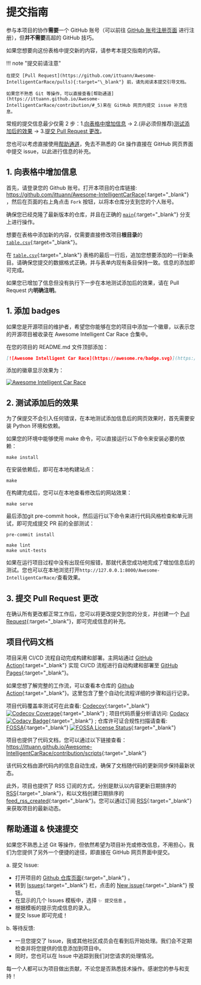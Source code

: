 # 提交指南

参与本项目的协作**需要**一个 GitHub 账号（可以前往 [GitHub 账号注册页面](https://github.com/signup) 进行注册），但**并不需要**高超的 GitHub 技巧。

如果您想要向这份表格中提交新的内容，请参考本提交指南的内容。

!!! note "提交前请注意"

    在提交 [Pull Request](https://github.com/ittuann/Awesome-IntelligentCarRace/pulls){:target="\_blank"} 前，请先阅读本提交引导文档。

    如果您不熟悉 Git 等操作，可以直接查看[帮助通道](https://ittuann.github.io/Awesome-IntelligentCarRace/contribution/#_5)来在 GitHub 网页内提交 issue 补充信息。

常规的提交信息最少仅需 2 步：1.[向表格中增加信息](https://ittuann.github.io/Awesome-IntelligentCarRace/contribution/#_2) -> 2.(非必须但推荐)[测试添加后的效果](https://ittuann.github.io/Awesome-IntelligentCarRace/contribution/#_3) -> 3.[提交 Pull Request 更改](https://ittuann.github.io/Awesome-IntelligentCarRace/contribution/#_4)。

您也可以考虑直接使用[帮助通道](https://ittuann.github.io/Awesome-IntelligentCarRace/contribution/#_5)，免去不熟悉的 Git 操作直接在 GitHub 网页界面中提交 issue，以此进行信息的补充。

## 1. 向表格中增加信息

首先，请登录您的 Github 账号。打开本项目的仓库链接: <https://github.com/ittuann/Awesome-IntelligentCarRace>{:target="\_blank"} ，然后在页面的右上角点击 `Fork` 按钮，以将本仓库分支到您的个人账号。

确保您已经克隆了最新版本的仓库，并且在正确的 [`main`](https://github.com/ittuann/Awesome-IntelligentCarRace/tree/main){:target="\_blank"} 分支上进行操作。

想要在表格中添加新的内容，仅需要直接修改项目**根目录**的 [`table.csv`](https://github.com/ittuann/Awesome-IntelligentCarRace/blob/main/table.csv){:target="\_blank"}。

在 [`table.csv`](https://github.com/ittuann/Awesome-IntelligentCarRace/blob/main/table.csv){:target="\_blank"} 表格的最后一行后，追加您想要添加的一行新条目。请确保您提交的数据格式正确，并与表单内现有条目保持一致。信息的添加即可完成。

如果您已增加了信息但没有执行下一步在本地测试添加后的效果，请在 Pull Request 内**明确注明**。

## 1. 添加 badges

如果您是开源项目的维护者，希望您你能够在您的项目中添加一个徽章，以表示您的开源项目被收录在 Awesome Intelligent Car Race 合集中。

在您的项目的 README.md 文件顶部添加：

```markdown
[![Awesome Intelligent Car Race](https://awesome.re/badge.svg)](https://github.com/ittuann/Awesome-IntelligentCarRace)
```

添加的徽章显示效果为：

[![Awesome Intelligent Car Race](https://awesome.re/badge.svg)](https://github.com/ittuann/Awesome-IntelligentCarRace)

## 2. 测试添加后的效果

为了保提交不会引入任何错误，在本地测试添加信息后的网页效果时，首先需要安装 Python 环境和依赖。

如果您的环境中能够使用 make 命令，可以直接运行以下命令来安装必要的依赖：

```shell
make install
```

在安装依赖后，即可在本地构建站点：

```shell
make
```

在构建完成后，您可以在本地查看修改后的网站效果：

```shell
make serve
```

最后添加git pre-commit hook，然后运行以下命令来进行代码风格检查和单元测试，即可完成提交 PR 前的全部测试：

```shell
pre-commit install

make lint
make unit-tests
```

如果在运行项目过程中没有出现任何报错，那就代表您成功地完成了增加信息后的测试。您也可以在本地浏览打开`http://127.0.0.1:8000/Awesome-IntelligentCarRace/`查看效果。

## 3. 提交 Pull Request 更改

在确认所有更改都正常工作后，您可以将更改提交到您的分支，并创建一个 [Pull Request](https://github.com/ittuann/Awesome-IntelligentCarRace/pulls){:target="\_blank"}，即可完成信息的补充。

## 项目代码文档

项目采用 CI/CD 流程自动完成构建和部署。主网站通过 [GitHub Action](https://github.com/ittuann/Awesome-IntelligentCarRace/actions){:target="\_blank"} 实现 CI/CD 流程进行自动构建和部署至 [GitHub Pages](https://ittuann.github.io/Awesome-IntelligentCarRace){:target="\_blank"}。

如果您想了解完整的工作流，可以查看本仓库的 [Github Action](https://github.com/ittuann/Awesome-IntelligentCarRace/actions){:target="\_blank"}。这里包含了整个自动化流程详细的步骤和运行记录。

项目代码覆盖率测试可在此查看: [Codecov](https://app.codecov.io/gh/ittuann/Awesome-IntelligentCarRace){:target="\_blank"} [![Codecov Coverage](https://codecov.io/gh/ittuann/Awesome-IntelligentCarRace/graph/badge.svg?token=UZT4S22K06)](https://codecov.io/gh/ittuann/Awesome-IntelligentCarRace){:target="\_blank"} ; 项目代码质量分析请访问: [Codacy](https://app.codacy.com/gh/ittuann/Awesome-IntelligentCarRace/dashboard?utm_source=gh&utm_medium=referral&utm_content=&utm_campaign=Badge_grade) [![Codacy Badge](https://app.codacy.com/project/badge/Grade/35d02f5299284eefadd465b0d01a8fce)](https://app.codacy.com/gh/ittuann/Awesome-IntelligentCarRace/dashboard?utm_source=gh&utm_medium=referral&utm_content=&utm_campaign=Badge_grade){:target="\_blank"} ; 仓库许可证合规性扫描请查看: [FOSSA](https://app.fossa.com/projects/git%2Bgithub.com%2Fittuann%2FAwesome-IntelligentCarRace){:target="\_blank"} [![FOSSA License Status](https://app.fossa.com/api/projects/git%2Bgithub.com%2Fittuann%2FAwesome-IntelligentCarRace.svg?type=small)](https://app.fossa.com/projects/git%2Bgithub.com%2Fittuann%2FAwesome-IntelligentCarRace?ref=badge_small){:target="\_blank"}

项目也提供了代码文档，您可以通过以下链接查看：<https://ittuann.github.io/Awesome-IntelligentCarRace/contribution/scripts>{:target="\_blank"}

该代码文档由源代码内的信息自动生成，确保了文档随代码的更新同步保持最新状态。

此外，项目也提供了 RSS 订阅的方式，分别是默认以内容更新日期排序的[RSS](https://ittuann.github.io/Awesome-IntelligentCarRace/feed_rss_created.xml){:target="\_blank"}，和以文档创建日期排序的 [feed_rss_created](https://ittuann.github.io/Awesome-IntelligentCarRace/feed_rss_created.xml){:target="\_blank"}。您可以通过订阅 [RSS](https://ittuann.github.io/Awesome-IntelligentCarRace/feed_rss_created.xml){:target="\_blank"} 来获取项目的最新动态。

## 帮助通道 & 快速提交

如果您不熟悉上述 Git 等操作，但依然希望为项目补充或修改信息，不用担心，我们为您提供了另外一个便捷的途径，即直接在 GitHub 网页界面中提交。

a. 提交 Issue:

- 打开项目的 [Github 仓库页面](https://github.com/ittuann/Awesome-IntelligentCarRace){:target="\_blank"} 。
- 转到 [Issues](https://github.com/ittuann/Awesome-IntelligentCarRace/issues){:target="\_blank"} 栏，点击的 [New issue](https://github.com/ittuann/Awesome-IntelligentCarRace/issues/new/choose){:target="\_blank"} 按钮。
- 在显示的几个 Issues 模板中，选择 `✨ 提交信息` 。
- 根据模板的提示完成信息的录入。
- 提交 Issue 即可完成！

b. 等待反馈:

- 一旦您提交了 Issue，我或其他社区成员会在看到后开始处理。我们会不定期检查并将您提供的信息添加到项目中。
- 同时，您也可以在 Issue 中追踪到我们对您请求的处理情况。

每一个人都可以为项目做出贡献，不论您是否熟悉技术操作。感谢您的参与和支持！
